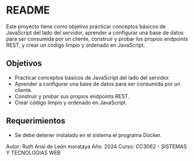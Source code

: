# README

Este proyecto tiene como objetivo prácticar conceptos básicos de JavaScript del lado del servidor, aprender a configurar una base de datos para ser consumida por un cliente, construir y probar los propios endpoints REST, y crear un código limpio y ordenado en JavaScript.


## Objetivos

- Practicar conceptos básicos de JavaScript del lado del servidor.
- Aprender a configurar una base de datos para ser consumida por un cliente.
- Construir y probar sus propios endpoints REST.
- Crear código limpio y ordenado en JavaScript.

## Requerimientos

- Se debe detener instalado en el sistema el programa Docker.


Autor: Ruth Anaí de León morataya
Año: 2024
Curso: CC3062 - SISTEMAS Y TECNOLOGIAS WEB
